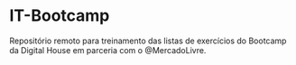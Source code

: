 # IT-Bootcamp
Repositório remoto para treinamento das listas de exercícios do Bootcamp da Digital House em parceria com o @MercadoLivre.
